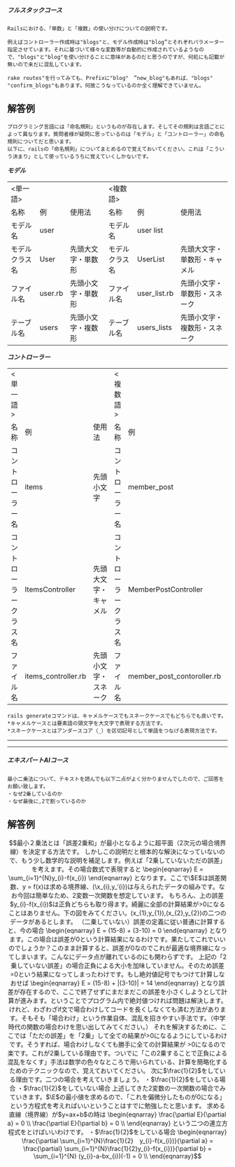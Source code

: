 ##### フルスタックコース  

```
Railsにおける、「単数」と「複数」の使い分けについての説明です。

例えばコントローラー作成時は"blogs"と、モデル作成時は"blog”とそれぞれパラメーター指定させています。それに基づいて様々な変数等が自動的に作成されているようなので、"blogs"と"blog"を使い分けることに意味があるのだと思うのですが、何処にも記載が無いので未だに混乱しています。

rake routes"を行ってみても、Prefixに"blog"　”new_blog"もあれば、"blogs" "confirm_blogs"もあります。何故こうなっているのか全く理解できていません。

```

## 解答例
```
プログラミング言語には「命名規則」というものが存在します。そしてその規則は言語ごとによって異なります。質問者様が疑問に思っているのは「モデル」と「コントローラー」の命名規則についてだと思います。
以下に、railsの「命名規則」についてまとめるので覚えておいてください。これは「こういう決まり」として使っているうちに覚えていくしかないです。
```
***モデル***  　　
<table>
    <tr>
        <td><単一語></td>
        <td></td>
        <td></td>
        <td><複数語></td>
        <td></td>
        <td></td>
    </tr>
    <tr>
        <td>名称</td>
        <td>例</td>
        <td>使用法</td>
        <td>名称</td>
        <td>例</td>
        <td>使用法</td>
    </tr>
    <tr>
        <td>モデル名</td>
        <td>user</td>
        <td></td>
        <td>モデル名</td>
        <td>user list</td>
        <td></td>
    </tr>
    <tr>
        <td>モデルクラス名</td>
        <td>User</td>
        <td>先頭大文字・単数形</td>
        <td>モデルクラス名</td>
        <td>UserList</td>
        <td>先頭大文字・単数形・キャメル</td>
    </tr>
    <tr>
        <td>ファイル名</td>
        <td>user.rb</td>
        <td>先頭小文字・単数形</td>
        <td>ファイル名</td>
        <td>user_list.rb</td>
        <td>先頭小文字・単数形・スネーク</td>
    </tr>
    <tr>
        <td>テーブル名</td>
        <td>users</td>
        <td>先頭小文字・複数形</td>
        <td>テーブル名</td>
        <td>users_lists</td>
        <td>先頭小文字・複数形・スネーク</td>
    </tr>
</table>

***コントローラー***  　　
<table>
    <tr>
        <td><単一語></td>
        <td></td>      
        <td></td>        
        <td><複数語></td>
        <td></td>
        <td></td>      
    </tr>
    <tr>
        <td>名称</td>
        <td>例</td>
        <td>使用法</td>
        <td>名称</td>
        <td>例</td>
        <td>使用法</td>
    </tr>
    <tr>
        <td>コントローラー名</td>
        <td>items</td>
        <td>先頭小文字</td>      
        <td>コントローラー名</td>
        <td>member_post</td>
        <td>先頭小文字・スネーク</td>      
    </tr>
    <tr>
        <td>コントローラークラス名</td>
        <td>ItemsController</td>
        <td>先頭大文字・キャメル</td>      
        <td>コントローラークラス名</td>
        <td>MemberPostController</td>
        <td>先頭大文字・キャメル</td>      
    </tr>
    <tr>
        <td>ファイル名</td>
        <td>items_controller.rb</td>
        <td>先頭小文字・スネーク</td>      
        <td>ファイル名</td>
        <td>member_post_contoroller.rb</td>
        <td>先頭小文字・スネーク</td>      
    </tr>
</table>

```
rails generateコマンドは、キャメルケースでもスネークケースでもどちらでも良いです。
*キャメルケースとは要素語の頭文字を大文字で表現する方法です。
*スネークケースとはアンダースコア（_）を区切記号として単語をつなげる表現方法です。
```
****  
****


##### エキスパートAIコース

```
最小二乗法について、テキストを読んでも以下二点がよく分かりませんでしたので、ご回答をお願い致します。
・なぜ2乗しているのか
・なぜ最後に,2で割っているのか
```

## 解答例  
```math
最小２乗法とは「誤差2乗和」が最小となるように超平面（2次元の場合境界線）を決定する方法です。
しかしこの説明だと根本的な解決になっていないので、もう少し数学的な説明を補足します。例えば「2乗していないただの誤差」を考えます。その場合数式で表現すると
\begin{eqnarray}
E = \sum_{i=1}^{N}y_{i}-f(x_{i})
\end{eqnarray}
となります。ここで\$E$は誤差関数、y = f(x)は求める境界線、(\x_{i},y_‘{i})は与えられたデータの組みです。なお今回は簡単なため、2変数一次関数を想定しています。  
もちろん、上の誤差$y_{i}-f(x_{i})$は正負どちらも取り得ます。綺麗に全部の計算結果が>0になることはありません。下の図をみてください。(x_{1},y_{1}),(x_{2},y_{2})の二つのデータがあるとします。
（二乗していない）誤差の定義に従い普通に計算すると、今の場合
\begin{eqnarray}
E = (15-8) + (3-10) = 0   
\end{eqnarray}
となります。この場合は誤差が0という計算結果になるわけです。果たしてこれでいいのでしょうか？このまま計算すると、誤差が0なのでこれが最適な境界線になってしまいます。こんなにデータ点が離れているのにも関わらずです。
上記の「2乗していない誤差」の場合正負による大小を加味していません。そのため誤差=0という結果になってしまったわけです。もし絶対値記号でもつけて計算しなおせば
\begin{eqnarray}
E = (15-8) + |(3-10)| = 14   
\end{eqnarray}
となり誤差が存在するので、ここで終了せずにまだまだこの誤差を小さくしようとして計算が進みます。ということでプログラム内で絶対値つければ問題は解決します。けれど、わざわざif文で場合わけしてコードを長くしなくても済む方法があります。そもそも「場合わけ」という作業自体、混乱を招きやすい手法です。（中学時代の関数の場合わけを思い出してみてください。）  
それを解決するために、ここでは「ただの誤差」を「2乗」して全ての結果が>0になるようにしているわけです。そうすれば、場合わけしなくても勝手に全ての計算結果が  >0になるので楽です。これが2乗している理由です。ついでに「この2乗することで正負による混乱をなくす」手法は数学の色々なところで用いられている、計算を簡略化するためのテクニックなので、覚えておいてください。  

次に$\frac{1}{2}$をしている理由です。二つの場合を考えていきましょう。  
・$\frac{1}{2}$をしている場合  
・$\frac{1}{2}$をしていない場合  
上述してきた2変数の一次関数の場合でみていきます。$\E$の最小値を求めるので、「これを偏微分したものが0になる」という方程式を考えればいいということはすでに勉強したと思います。  
求める直線（境界線）が$y=ax+b$の時は
\begin{eqnarray}
\frac{\partial E}{\partial a} = 0 \\
\frac{\partial E}{\partial b} = 0 \\
\end{eqnarray}
という二つの連立方程式をとけばいいわけです。  
・$\frac{1}{2}$をしている場合  
\begin{eqnarray}
\frac{\partial \sum_{i=1}^{N}\frac{1}{2}　y_{i}-f(x_{i})}{\partial a} =  \frac{\partial} \sum_{i=1}^{N}\frac{1}{2}y_{i}-f(x_{i})}{\partial b} = \sum_{i=1}^{N} (y_{i}-a-bx_{i})(-1) = 0 \\
\end{eqnarray}
```
